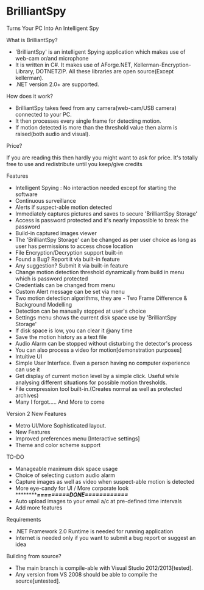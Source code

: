 BrilliantSpy
===========
Turns Your PC Into An Intelligent Spy



What is BrilliantSpy?

* 'BrilliantSpy' is an intelligent Spying application which makes use of web-cam or/and microphone
* It is written in C#. It makes use of AForge.NET, Kellerman-Encryption-Library, DOTNETZIP. All these libraries are open source(Except kellerman).
* .NET version 2.0+ are supported.


How does it work?

* BrilliantSpy takes feed from any camera(web-cam/USB camera) connected to your PC.
* It then processes every single frame for detecting motion.
* If motion detected is more than the threshold value then alarm is raised(both audio and visual).

Price?

If you are reading this then hardly you might want to ask for price. It's totally free to use and redistribute until you keep/give credits

Features

*  Intelligent Spying : No interaction needed except for starting the software
*  Continuous surveillance
*  Alerts if suspect-able motion detected
*  Immediately captures pictures and saves to secure 'BrilliantSpy Storage'
*  Access is password protected and it's nearly impossible to break the password
*  Build-in captured images viewer
*  The 'BrilliantSpy Storage' can be changed as per user choice as long as user has permissions to access chose location
*  File Encryption/Decryption support built-in
*  Found a Bug? Report it via built-in feature
* Any suggestion? Submit it via built-in feature
* Change motion detection threshold dynamically from build in menu which is password protected
* Credentials can be changed from menu
* Custom Alert message can be set via menu
* Two motion detection algorithms, they are - Two Frame Difference & Background Modelling
* Detection can be manually stopped at user's choice
* Settings menu shows the current disk space use by 'BrilliantSpy Storage'
* If disk space is low, you can clear it @any time
* Save the motion history as a text file
* Audio Alarm can be stopped without disturbing the detector's process
* You can also process a video for motion[demonstration purposes]
* Intuitive UI
* Simple User Interface. Even a person having no computer experience can use it
* Get display of current motion level by a simple click. Useful while analysing different situations for possible motion thresholds.
* File compression tool built-in.(Creates normal as well as protected archives)
* Many I forgot..... And More to come

Version 2
New Features
* Metro UI/More Sophisticated layout.
* New Features
* Improved preferences menu [Interactive settings]
* Theme and color scheme support

TO-DO
* Manageable maximum disk space usage
* Choice of selecting custom audio alarm
* Capture images as well as video when suspect-able motion is detected
* More eye-candy for UI / More corporate look *************************=========DONE============*****************
* Auto upload images to your email a/c at pre-defined time intervals
* Add more features

Requirements
* .NET Framework 2.0 Runtime is needed for running application
* Internet is needed only if you want to submit a bug report or suggest an idea

Building from source?

* The main branch is compile-able with Visual Studio 2012/2013[tested].
* Any version from VS 2008 should be able to compile the source[untested].
